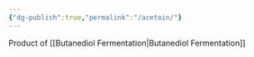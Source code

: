 ```yaml
---
{"dg-publish":true,"permalink":"/acetoin/"}
---
```


Product of [[Butanediol Fermentation\|Butanediol Fermentation]]
